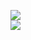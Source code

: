 [![](https://img.shields.io/badge/Made%20With-Github%20Spray-lightgrey.svg?style=for-the-badge&logo=github)](https://github.com/Annihil/github-spray#17359)  
[![](https://i.imgur.com/2DrTn0Z.gif)](https://github.com/Annihil/github-spray)